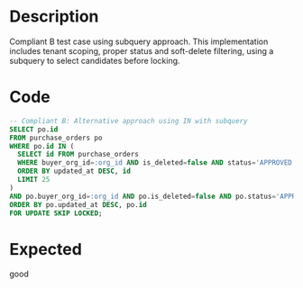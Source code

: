 # Description
Compliant B test case using subquery approach. This implementation includes tenant scoping, proper status and soft-delete filtering, using a subquery to select candidates before locking.

# Code
```sql
-- Compliant B: Alternative approach using IN with subquery
SELECT po.id
FROM purchase_orders po
WHERE po.id IN (
  SELECT id FROM purchase_orders
  WHERE buyer_org_id=:org_id AND is_deleted=false AND status='APPROVED'
  ORDER BY updated_at DESC, id
  LIMIT 25
)
AND po.buyer_org_id=:org_id AND po.is_deleted=false AND po.status='APPROVED'
ORDER BY po.updated_at DESC, po.id
FOR UPDATE SKIP LOCKED;
```

# Expected
good